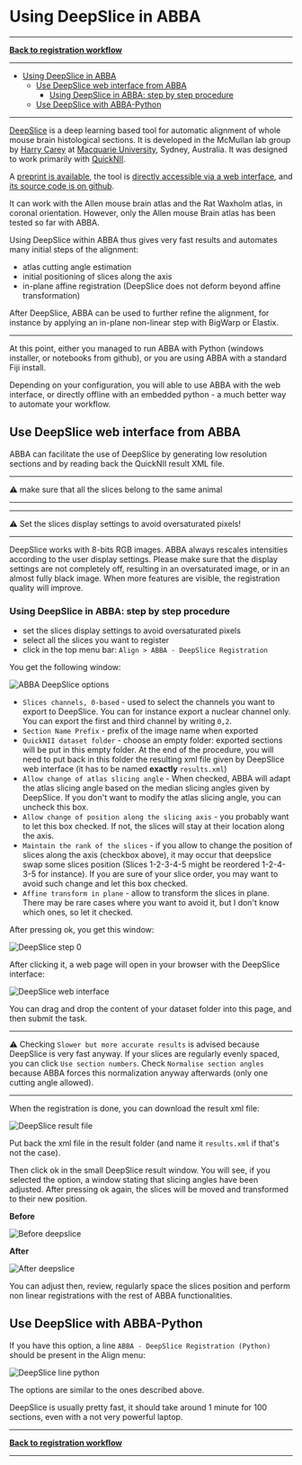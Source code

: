 # Using DeepSlice in ABBA

-----
[**Back to registration workflow**](usage.md)

-----

<!-- TOC -->
* [Using DeepSlice in ABBA](#using-deepslice-in-abba)
  * [Use DeepSlice web interface from ABBA](#use-deepslice-web-interface-from-abba)
    * [Using DeepSlice in ABBA: step by step procedure](#using-deepslice-in-abba--step-by-step-procedure)
  * [Use DeepSlice with ABBA-Python](#use-deepslice-with-abba-python)
<!-- TOC -->

-----

[DeepSlice](https://www.deepslice.com.au/guide) is a deep learning based tool for automatic alignment of whole mouse brain histological sections. It is developed in the McMullan lab group by [Harry Carey](https://github.com/polarbean/) at [Macquarie University](https://www.mq.edu.au/), Sydney, Australia. It was designed to work primarily with [QuickNII](https://www.nitrc.org/projects/quicknii).

A [preprint is available](https://www.biorxiv.org/content/10.1101/2022.04.28.489953v1.full), the tool is [directly accessible via a web interface](https://www.deepslice.com.au/), and [its source code is on github](https://github.com/PolarBean/DeepSlice).

It can work with the Allen mouse brain atlas and the Rat Waxholm atlas, in coronal orientation. However, only the Allen mouse Brain atlas has been tested so far with ABBA. 

Using DeepSlice within ABBA thus gives very fast results and automates many initial steps of the alignment:

* atlas cutting angle estimation
* initial positioning of slices along the axis
* in-plane affine registration (DeepSlice does not deform beyond affine transformation)

After DeepSlice, ABBA can be used to further refine the alignment, for instance by applying an in-plane non-linear step with BigWarp or Elastix.

---

At this point, either you managed to run ABBA with Python (windows installer, or notebooks from github), or you are using ABBA with a standard Fiji install.

Depending on your configuration, you will able to use ABBA with the web interface, or directly offline with an embedded python - a much better way to automate your workflow.

## Use DeepSlice web interface from ABBA

ABBA can facilitate the use of DeepSlice by generating low resolution sections and by reading back the QuickNII result XML file. 

---

:warning: make sure that all the slices belong to the same animal

---

---

:warning: Set the slices display settings to avoid oversaturated pixels!

---

DeepSlice works with 8-bits RGB images. ABBA always rescales intensities according to the user display settings. Please make sure that the display settings are not completely off, resulting in an oversaturated image, or in an almost fully black image. When more features are visible, the registration quality will improve.

### Using DeepSlice in ABBA: step by step procedure
* set the slices display settings to avoid oversaturated pixels
* select all the slices you want to register
* click in the top menu bar: `Align > ABBA - DeepSlice Registration`

You get the following window:

![ABBA DeepSlice options](assets/img/fiji_deepslice_options.png)

* `Slices channels, 0-based` - used to select the channels you want to export to DeepSlice. You can for instance export a nuclear channel only. You can export the first and third channel by writing `0,2`.
* `Section Name Prefix` - prefix of the image name when exported
* `QuickNII dataset folder` - choose an empty folder: exported sections will be put in this empty folder. At the end of the procedure, you will need to put back in this folder the resulting xml file given by DeepSlice web interface (it has to be named **exactly** `results.xml`)
* `Allow change of atlas slicing angle` - When checked, ABBA will adapt the atlas slicing angle based on the median slicing angles given by DeepSlice. If you don't want to modify the atlas slicing angle, you can uncheck this box.
* `Allow change of position along the slicing axis` - you probably want to let this box checked. If not, the slices will stay at their location along the axis.
* `Maintain the rank of the slices` - if you allow to change the position of slices along the axis (checkbox above), it may occur that deepslice swap some slices position (Slices 1-2-3-4-5 might be reordered  1-2-4-3-5 for instance). If you are sure of your slice order, you may want to avoid such change and let this box checked.
* `Affine transform in plane` - allow to transform the slices in plane. There may be rare cases where you want to avoid it, but I don't know which ones, so let it checked.

After pressing ok, you get this window:

![DeepSlice step 0](assets/img/fiji_deepslice_0.png)

After clicking it, a web page will open in your browser with the DeepSlice interface:

![DeepSlice web interface](assets/img/deepslice_web.png)

You can drag and drop the content of your dataset folder into this page, and then submit the task.

---

:warning: Checking `Slower but more accurate results` is advised because DeepSlice is very fast anyway. If your slices are regularly evenly spaced, you can click `Use section numbers`. Check `Normalise section angles` because ABBA forces this normalization anyway afterwards (only one cutting angle allowed).

---

When the registration is done, you can download the result xml file:

![DeepSlice result file](assets/img/deepslice_result.png)

Put back the xml file in the result folder (and name it `results.xml` if that's not the case).

Then click ok in the small DeepSlice result window. You will see, if you selected the option, a window stating that slicing angles have been adjusted. After pressing ok again, the slices will be moved and transformed to their new position.

**Before**

![Before deepslice](assets/img/fiji_before_deepslice.png)

**After**

![After deepslice](assets/img/fiji_after_deepslice.png)

You can adjust then, review, regularly space the slices position and perform non linear registrations with the rest of ABBA functionalities.


## Use DeepSlice with ABBA-Python

If you have this option, a line `ABBA - DeepSlice Registration (Python)` should be present in the Align menu:

![DeepSlice line python](assets/img/fiji_deepslice_python.png)

The options are similar to the ones described above.

DeepSlice is usually pretty fast, it should take around 1 minute for 100 sections, even with a not very powerful laptop.


-----
[**Back to registration workflow**](usage.md)

-----
